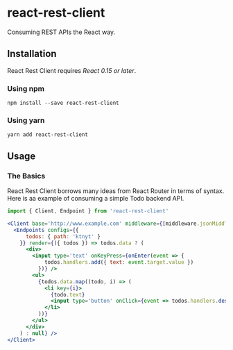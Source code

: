 # react-rest-client
Consuming REST APIs the React way.

## Installation
React Rest Client requires *React 0.15 or later*.


### Using npm
```
npm install --save react-rest-client
```

### Using yarn
```
yarn add react-rest-client
```

## Usage
### The Basics
React Rest Client borrows many ideas from React Router in terms of syntax. Here is aa example of consuming a simple Todo backend API.

```jsx
import { Client, Endpoint } from 'react-rest-client'

<Client base='http://www.example.com' middleware={[middleware.jsonMiddleware]}>
  <Endpoints configs={{
      todos: { path: 'ktnyt' }
    }} render={({ todos }) => todos.data ? (
      <div>
        <input type='text' onKeyPress={onEnter(event => {
            todos.handlers.add({ text: event.target.value })
          })} />
        <ul>
          {todos.data.map((todo, i) => (
            <li key={i}>
              {todo.text}
              <input type='button' onClick={event => todos.handlers.destroy(todo.uuid)} value='Delete' />
            </li>
          ))}
        </ul>
      </div>
    ) : null} />
</Client>
```

